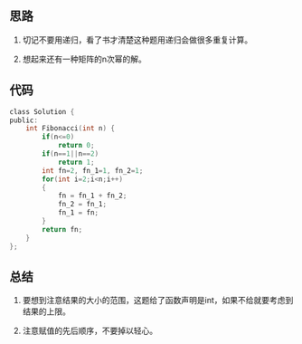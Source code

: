 ## 思路

1) 切记不要用递归，看了书才清楚这种题用递归会做很多重复计算。

2) 想起来还有一种矩阵的n次幂的解。

## 代码

```c
class Solution {
public:
    int Fibonacci(int n) {
        if(n<=0)
            return 0;
        if(n==1||n==2)
            return 1;
        int fn=2, fn_1=1, fn_2=1;
        for(int i=2;i<n;i++)
        {
            fn = fn_1 + fn_2;
            fn_2 = fn_1;
            fn_1 = fn;
        }
        return fn;
    }
};
```



## 总结

1) 要想到注意结果的大小的范围，这题给了函数声明是int，如果不给就要考虑到结果的上限。

2) 注意赋值的先后顺序，不要掉以轻心。
